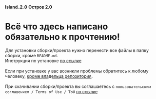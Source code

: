 **Island_2_0** **Остров 2.0**

# Всё что здесь написано обязательно к прочтению!
Для установки сборки/проекта нужно перенести все файлы в папку сборки, кроме `README.md`.<br>
Инструкция по установке [по ссылке](https://github.com/Sssprt/Island_2_0/wiki)<br><br>
Если при установке у вас возникли проблемы обратитесь к любому человеку, [кроме владельца репозитория](https://github.com/Sssprt).<br><br>
При скачивании сборки/проекта вы соглашаетесь с `пользовательским соглашением / Terms of Use / ToU` [по ссылке](https://github.com/Sssprt/Island_2_0/blob/main/configuration/ToU.md)
